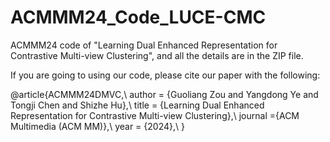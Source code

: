 # ACMMM24_Code_LUCE-CMC
ACMMM24 code of "Learning Dual Enhanced Representation for Contrastive Multi-view Clustering", and all the details are in the ZIP file.

If you are going to using our code, please cite our paper with the following:

@article{ACMMM24DMVC,\\
author = {Guoliang Zou and Yangdong Ye and Tongji Chen and Shizhe Hu},\\
title = {Learning Dual Enhanced Representation for Contrastive Multi-view Clustering},\\
journal ={ACM Multimedia (ACM MM)},\\
year = {2024},\\
}
